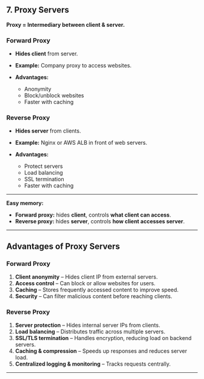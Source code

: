 ## 7. Proxy Servers

**Proxy = Intermediary between client & server.**

### Forward Proxy

* **Hides client** from server.
* **Example:** Company proxy to access websites.
* **Advantages:**

  * Anonymity
  * Block/unblock websites
  * Faster with caching

### Reverse Proxy

* **Hides server** from clients.
* **Example:** Nginx or AWS ALB in front of web servers.
* **Advantages:**

  * Protect servers
  * Load balancing
  * SSL termination
  * Faster with caching

---

**Easy memory:**

* **Forward proxy:** hides **client**, controls **what client can access**.
* **Reverse proxy:** hides **server**, controls **how client accesses server**.

---

## Advantages of Proxy Servers

### Forward Proxy

1. **Client anonymity** – Hides client IP from external servers.
2. **Access control** – Can block or allow websites for users.
3. **Caching** – Stores frequently accessed content to improve speed.
4. **Security** – Can filter malicious content before reaching clients.

### Reverse Proxy

1. **Server protection** – Hides internal server IPs from clients.
2. **Load balancing** – Distributes traffic across multiple servers.
3. **SSL/TLS termination** – Handles encryption, reducing load on backend servers.
4. **Caching & compression** – Speeds up responses and reduces server load.
5. **Centralized logging & monitoring** – Tracks requests centrally.

---
